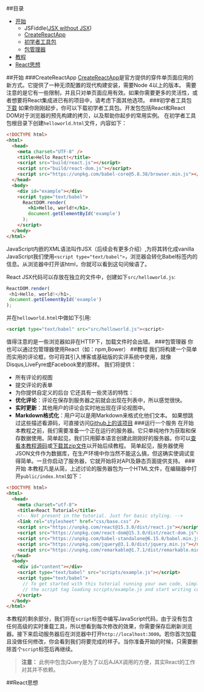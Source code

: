 ##目录
* [开始](#开始)
  * JSFiddle([JSX](https://jsfiddle.net/reactjs/69z2wepo/),[without JSX](https://jsfiddle.net/reactjs/5vjqabv3/))
  * [CreateReactApp](#createreactapp)
  * [初学者工具包](#初学者工具包)
  * [包管理器](#包管理器)
* [教程](#教程)
* [React思想](#react思想)

##开始
###CreateReactApp
[CreateReactApp](https://github.com/facebookincubator/create-react-app)是官方提供的穿件单页面应用的新方式。它提供了一种无须配置的现代构建安装，需要Node 4以上的版本。
需要注意的是它有一些限制，并且只对单页面应用有效。如果你需要更多的灵活性，或者想要将React集成进已有的项目中，请考虑下面其他选项。
###初学者工具包
[下载](https://facebook.github.io/react/downloads.html)
如果你刚刚起步，你可以下载初学者工具包。开发包包括React和React DOM对于浏览器的预先构建的拷贝，以及帮助你起步的常用实例。
在初学者工具包根目录下创建`helloworld.html`文件，内容如下：
```html
<!DOCTYPE html>
<html>
  <head>
    <meta charset="UTF-8" />
    <title>Hello React!</title>
    <script src="build/react.js"></script>
    <script src="build/react-dom.js"></script>
    <script src="https://unpkg.com/babel-core@5.8.38/browser.min.js"></script>
  </head>
  <body>
    <div id="example"></div>
    <script type="text/babel">
      ReactDOM.render(
        <h1>Hello, world!</h1>,
        document.getElementById('example')
      );
    </script>
  </body>
</html>
```
JavaScript内嵌的XML语法叫作JSX（后续会有更多介绍）,为将其转化成vanilla JavaScript我们使用`<script type="text/babel">`，浏览器会转化Babel标签内的信息。从浏览器中打开该html，你就可以看到这句问候语了。

React JSX代码可以存放在独立的文件中，创建如下`src/helloworld.js`:
```js
ReactDOM.render(
 <h1>Hello, world!</h1>,
 document.getElementById('example')
);
```
并在`helloworld.html`中做如下引用:
```html
<script type="text/babel" src="src/helloworld.js"><script>
```
值得注意的是一些浏览器如非在HTTP下，加载文件时会出错。
###包管理器
你也可以通过包管理器使用React（如：npm,Bower）
##教程
我们将构建一个简单而实用的评论框，你可将其引入博客或基础版的实评系统中使用，就像Disqus,LiveFyre或Facebook里的那样。
我们将提供：
* 所有评论的视图
* 提交评论的表单
* 为你提供自定义的后台
它还具有一些灵活的特性：
* **优化评论**：评论在保存到服务器之前就会出现在列表中，所以感觉很快。
* **实时更新**：其他用户的评论会实时地出现在评论视图中。
* **Markdown格式化**：用户可以是用Markdown来格式化他们文本。
如果想跳过这些描述看源码，可直接访问[Github上的该项目](https://github.com/reactjs/react-tutorial)
###运行一个服务
在开始本教程之前，我们需要准备一个正在运行的服务器。它只单纯地作为获取和保存数据使用。简单起见，我们只用脚本语言创建此刚刚好的服务器。你可以[查看本教程源码](https://github.com/reactjs/react-tutorial/)或[下载其zip文件](https://github.com/reactjs/react-tutorial/archive/master.zip)以开始后续教程。
简单起见，服务器使用JSON文件作为数据库，在生产环境中你当然不能这么搞，但这确实使调试变得简单。一旦你启动了服务器，它就开始将对API及静态页面提供支持。
###开始
本教程凡是从简，上述讨论的服务器包为一个HTML文件，在编辑器中打开`public/index.html`如下：
```html
<!DOCTYPE html>
<html>
  <head>
    <meta charset="utf-8">
    <title>React Tutorial</title>
    <!-- Not present in the tutorial. Just for basic styling. -->
    <link rel="stylesheet" href="css/base.css" />
    <script src="https://unpkg.com/react@15.3.0/dist/react.js"></script>
    <script src="https://unpkg.com/react-dom@15.3.0/dist/react-dom.js"></script>
    <script src="https://unpkg.com/babel-standalone@6.15.0/babel.min.js"></script>
    <script src="https://unpkg.com/jquery@3.1.0/dist/jquery.min.js"></script>
    <script src="https://unpkg.com/remarkable@1.7.1/dist/remarkable.min.js"></script>
  </head>
  <body>
    <div id="content"></div>
    <script type="text/babel" src="scripts/example.js"></script>
    <script type="text/babel">
      // To get started with this tutorial running your own code, simply remove
      // the script tag loading scripts/example.js and start writing code here.
    </script>
  </body>
</html>
```
本教程的剩余部分，我们将在`script`标签中编写JavaScript代码，由于没有包含任何高级的实时重载工具，所以想看到每次修改的效果，你需要保存后刷新浏览器。接下来启动服务器后在浏览器中打开`http://localhost:3000`。若你首次加载且没做任何修改，你会看到我们将要完成的样子。当你准备开始的时候，只需要删除首个`script`标签后再继续。
> **注意：**
此例中包含jQuery是为了以后AJAX调用的方便，其实React的工作对其并不依赖。

##React思想
